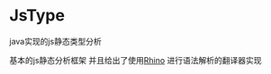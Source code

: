 # JsType
java实现的js静态类型分析

基本的js静态分析框架
并且给出了使用[Rhino](https://developer.mozilla.org/zh-CN/docs/Mozilla/Projects/Rhino)
进行语法解析的翻译器实现
